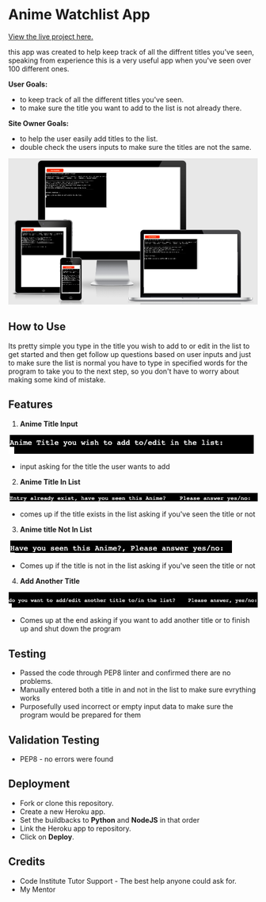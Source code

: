 # Anime Watchlist App

[View the live project here.]()

this app was created to help keep track of all the diffrent titles you've seen,
speaking from experience this is a very useful app when you've seen over 100 different ones.

**User Goals:**

- to keep track of all the different titles you've seen.
- to make sure the title you want to add to the list is not already there.

**Site Owner Goals:**

- to help the user easily add titles to the list.
- double check the users inputs to make sure the titles are not the same.

![how the website looks on diffrent devices](/images/am-i-responsive.png)

## How to Use

Its pretty simple you type in the title you wish to add to or edit in the list to get started
and then get follow up questions based on user inputs and just to make sure the list is normal 
you have to type in specified words for the program to take you to the next step, so you don't have to
worry about making some kind of mistake.

## Features

1. **Anime Title Input**

![Anime Title Input](/images/anime-title.png)

- input asking for the title the user wants to add

2. **Anime Title In List**

![Anime Title In List](/images/title-exist.png)

- comes up if the title exists in the list asking if you've seen the title or not

3. **Anime title Not In List**

![Anime Title Not In List](/images/title-not-in-list.png)

- Comes up if the title is not in the list asking if you've seen the title or not

4. **Add Another Title**

![Add Another Title](/images/add-another-title.png)

- Comes up at the end asking if you want to add another title or to finish up and shut down the program

## Testing

- Passed the code through PEP8 linter and confirmed there are no problems.
- Manually entered both a title in and not in the list to make sure evrything works
- Purposefully used incorrect or empty input data to make sure the program would be prepared for them

## Validation Testing

- PEP8 - no errors were found

## Deployment

- Fork or clone this repository.
- Create a new Heroku app.
- Set the buildbacks to **Python** and **NodeJS** in that order
- Link the Heroku app to repository.
- Click on **Deploy**.

## Credits
- Code Institute Tutor Support - The best help anyone could ask for.
- My Mentor
